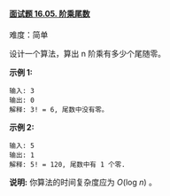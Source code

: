 #### [面试题 16.05. 阶乘尾数](https://leetcode.cn/problems/factorial-zeros-lcci/)

难度：简单

设计一个算法，算出 n 阶乘有多少个尾随零。

**示例 1:**

```
输入: 3
输出: 0
解释: 3! = 6, 尾数中没有零。
```

**示例 2:**

```
输入: 5
输出: 1
解释: 5! = 120, 尾数中有 1 个零.
```

**说明:** 你算法的时间复杂度应为 _O_(log _n_) 。

